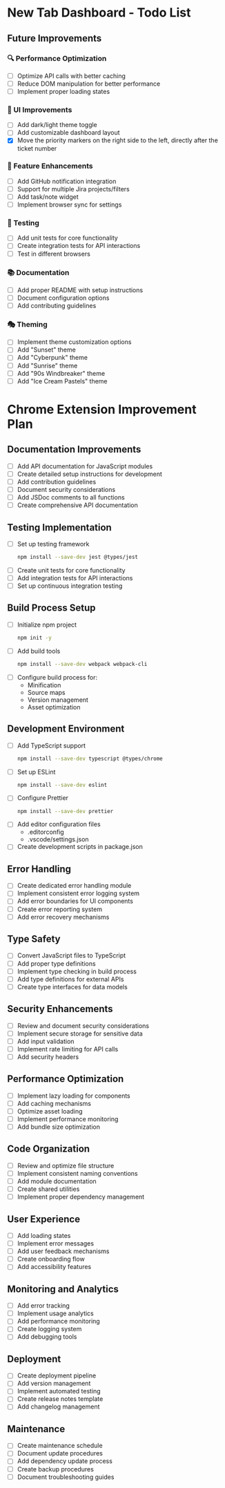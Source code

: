 # New Tab Dashboard - Todo List

## Future Improvements

### 🔍 Performance Optimization
- [ ] Optimize API calls with better caching
- [ ] Reduce DOM manipulation for better performance
- [ ] Implement proper loading states

### 🎨 UI Improvements
- [ ] Add dark/light theme toggle
- [ ] Add customizable dashboard layout
- [x] Move the priority markers on the right side to the left, directly after the ticket number

### 🔄 Feature Enhancements
- [ ] Add GitHub notification integration
- [ ] Support for multiple Jira projects/filters
- [ ] Add task/note widget
- [ ] Implement browser sync for settings

### 🧪 Testing
- [ ] Add unit tests for core functionality
- [ ] Create integration tests for API interactions
- [ ] Test in different browsers

### 📚 Documentation
- [ ] Add proper README with setup instructions
- [ ] Document configuration options
- [ ] Add contributing guidelines

### 🎭 Theming
- [ ] Implement theme customization options
- [ ] Add "Sunset" theme
- [ ] Add "Cyberpunk" theme
- [ ] Add "Sunrise" theme
- [ ] Add "90s Windbreaker" theme
- [ ] Add "Ice Cream Pastels" theme

# Chrome Extension Improvement Plan

## Documentation Improvements
- [ ] Add API documentation for JavaScript modules
- [ ] Create detailed setup instructions for development
- [ ] Add contribution guidelines
- [ ] Document security considerations
- [ ] Add JSDoc comments to all functions
- [ ] Create comprehensive API documentation

## Testing Implementation
- [ ] Set up testing framework
  ```bash
  npm install --save-dev jest @types/jest
  ```
- [ ] Create unit tests for core functionality
- [ ] Add integration tests for API interactions
- [ ] Set up continuous integration testing

## Build Process Setup
- [ ] Initialize npm project
  ```bash
  npm init -y
  ```
- [ ] Add build tools
  ```bash
  npm install --save-dev webpack webpack-cli
  ```
- [ ] Configure build process for:
  - Minification
  - Source maps
  - Version management
  - Asset optimization

## Development Environment
- [ ] Add TypeScript support
  ```bash
  npm install --save-dev typescript @types/chrome
  ```
- [ ] Set up ESLint
  ```bash
  npm install --save-dev eslint
  ```
- [ ] Configure Prettier
  ```bash
  npm install --save-dev prettier
  ```
- [ ] Add editor configuration files
  - .editorconfig
  - .vscode/settings.json
- [ ] Create development scripts in package.json

## Error Handling
- [ ] Create dedicated error handling module
- [ ] Implement consistent error logging system
- [ ] Add error boundaries for UI components
- [ ] Create error reporting system
- [ ] Add error recovery mechanisms

## Type Safety
- [ ] Convert JavaScript files to TypeScript
- [ ] Add proper type definitions
- [ ] Implement type checking in build process
- [ ] Add type definitions for external APIs
- [ ] Create type interfaces for data models

## Security Enhancements
- [ ] Review and document security considerations
- [ ] Implement secure storage for sensitive data
- [ ] Add input validation
- [ ] Implement rate limiting for API calls
- [ ] Add security headers

## Performance Optimization
- [ ] Implement lazy loading for components
- [ ] Add caching mechanisms
- [ ] Optimize asset loading
- [ ] Implement performance monitoring
- [ ] Add bundle size optimization

## Code Organization
- [ ] Review and optimize file structure
- [ ] Implement consistent naming conventions
- [ ] Add module documentation
- [ ] Create shared utilities
- [ ] Implement proper dependency management

## User Experience
- [ ] Add loading states
- [ ] Implement error messages
- [ ] Add user feedback mechanisms
- [ ] Create onboarding flow
- [ ] Add accessibility features

## Monitoring and Analytics
- [ ] Add error tracking
- [ ] Implement usage analytics
- [ ] Add performance monitoring
- [ ] Create logging system
- [ ] Add debugging tools

## Deployment
- [ ] Create deployment pipeline
- [ ] Add version management
- [ ] Implement automated testing
- [ ] Create release notes template
- [ ] Add changelog management

## Maintenance
- [ ] Create maintenance schedule
- [ ] Document update procedures
- [ ] Add dependency update process
- [ ] Create backup procedures
- [ ] Document troubleshooting guides 